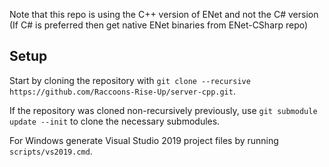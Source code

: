 Note that this repo is using the C++ version of ENet and not the C# version (If C# is preferred then get native ENet binaries from ENet-CSharp repo)

## Setup
Start by cloning the repository with `git clone --recursive https://github.com/Raccoons-Rise-Up/server-cpp.git`.

If the repository was cloned non-recursively previously, use `git submodule update --init` to clone the necessary submodules.

For Windows generate Visual Studio 2019 project files by running `scripts/vs2019.cmd`.
